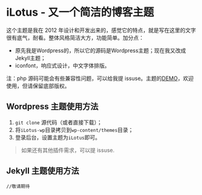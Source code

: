 # iLotus - 又一个简洁的博客主题

这个主题是我在 2012 年设计和开发出来的，感觉它的特点，就是写在这里的文字很有底气，耐看。整体风格简洁大方，功能简单。加分点：

* 原先我是Wordpress的，所以它的源码是Wordpress主题；现在我又改成Jekyll主题；
* iconfont，响应式设计，中文字体排版。

注：php 源码可能会有些兼容性问题，可以给我提 issuse。主题的[DEMO](http://template.zhanxin.info/iLotus/index.html)，欢迎使用，但请保留底部版权。

## Wordpress 主题使用方法

1. ```git clone``` 源代码（或者直接下载）；
2. 将```iLotus-wp```目录拷贝到```wp-content/themes```目录；
3. 登录后台，设置主题为```iLotus```即可。

> 如果还有其他插件需求，可以提 issuse.

## Jekyll 主题使用方法

```
//敬请期待
```